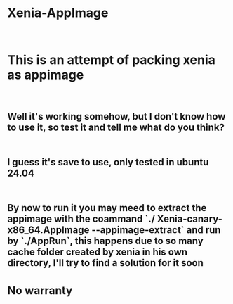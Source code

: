 # Xenia-AppImage

<h1><br>This is an attempt of packing xenia as appimage<br/><h1/>
<h2><br>Well it's working somehow, but I don't know how to use it, so test it and tell me what do you think?<br/><h2/>
<h2><br>I guess it's save to use, only tested in ubuntu 24.04<br/><h2/>
<h2><br>By now to run it you may meed to extract the appimage with the coammand `./
Xenia-canary-x86_64.AppImage --appimage-extract` and run by `./AppRun`, this happens due to so many cache folder created by xenia in his own directory, I'll try to find a solution for it soon<br/><h2?>
<h3>No warranty<h3/>
